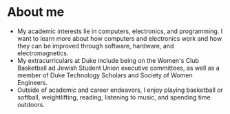 # About me
- My academic interests lie in computers, electronics, and programming. I want to learn more about how computers and electronics work and how they can be improved through software, hardware, and electromagnetics.
- My extracurriculars at Duke include being on the Women's Club Basketball ad Jewish Student Union executive committees, as well as a member of Duke Technology Scholars and Society of Women Engineers.
- Outside of academic and career endeavors, I enjoy playing basketball or softball, weightlifting, reading, listening to music, and spending time outdoors.
